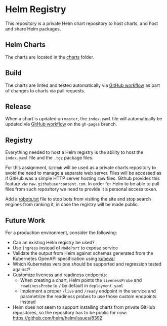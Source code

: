 # Helm Registry
This repository is a private Helm chart repository to host charts,
and host and share Helm packages.

## Helm Charts
The charts are located in the [charts](charts) folder.

## Build
The charts are linted and tested automatically via [GitHub workflow](.github/workflows/lint_test.yml)
as part of changes to charts via pull requests.

## Release
When a chart is updated on `master`, the `index.yaml` file
will automatically be updated via [GitHub workflow](.github/workflows/release.yml)
on the `gh-pages` branch.

## Registry
Everything needed to host a Helm registry is the ability to host the `index.yaml`
file and the `.tgz` package files.

For this assignment, `GitHub` will be used as a private charts repository to
avoid the need to manage a separate web server. Files will be accessed
as if GitHub was a simple HTTP server hosting raw files. Github provides
this feature via `raw.githubusercontent.com`. In order for Helm to be able
to pull files from such repository we need to provide it a personal access token.

Add a [robots.txt](robots.txt) file to stop bots from visiting the site and
stop search engines from ranking it, in case the registry will be made public.

## Future Work
For a production environment, consider the following:
* Can an existing Helm registry be used?
* Use `Ingress` instead of `NodePort` to expose service
* Validate the output from Helm against schemas generated from the
Kubernetes OpenAPI specification using [kubeval](https://github.com/instrumenta/kubeval)
* Which Kubernetes versions should be supported and regression tested against?
* Customize liveness and readiness endpoints:
    * When creating a chart, Helm points the `livenessProbe` and `readinessProbe`
    to `/` by default in `deployment.yaml`
    * Implement a proper `/live` and `/ready` endpoint in the service and
    parametrize the readiness probes to use those custom endpoints instead
* Helm does not seem to support installing charts from private GitHub repositores,
so the repository has to be public for now:
https://github.com/helm/helm/issues/8392